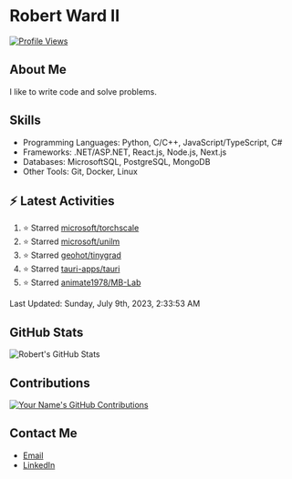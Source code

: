
# Robert Ward II

[![Profile Views](https://komarev.com/ghpvc/?username=Robert-W-Ward)](https://github.com/Robert-W-Ward)

## About Me
I like to write code and solve problems.

## Skills
- Programming Languages: Python, C/C++, JavaScript/TypeScript, C#
- Frameworks: .NET/ASP.NET, React.js, Node.js, Next.js
- Databases: MicrosoftSQL, PostgreSQL, MongoDB
- Other Tools: Git, Docker, Linux

## :zap: Latest Activities
<!--RECENT_ACTIVITY:start-->
1. ⭐ Starred [microsoft/torchscale](https://github.com/microsoft/torchscale)
2. ⭐ Starred [microsoft/unilm](https://github.com/microsoft/unilm)
3. ⭐ Starred [geohot/tinygrad](https://github.com/geohot/tinygrad)
4. ⭐ Starred [tauri-apps/tauri](https://github.com/tauri-apps/tauri)
5. ⭐ Starred [animate1978/MB-Lab](https://github.com/animate1978/MB-Lab)
<!--RECENT_ACTIVITY:end-->

<!--RECENT_ACTIVITY:last_update-->
Last Updated: Sunday, July 9th, 2023, 2:33:53 AM
<!--RECENT_ACTIVITY:last_update_end-->

<!--END_SECTIN:activity-->
## GitHub Stats
![Robert's GitHub Stats](https://github-readme-stats.vercel.app/api?username=Robert-W-Ward&show_icons=true&theme=radical)

## Contributions
[![Your Name's GitHub Contributions](https://github-readme-streak-stats.herokuapp.com/?user=Robert-W-Ward&theme=radical)](https://github.com/your-username)

## Contact Me
- [Email](mailto:robertwesleyward2019@gmail.com)
- [LinkedIn](https://linkedin.com/in/https://www.linkedin.com/in/robert-ward-ii/)
